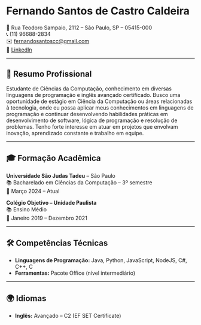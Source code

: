 # Fernando Santos de Castro Caldeira

📍 Rua Teodoro Sampaio, 2112 – São Paulo, SP – 05415-000  
📞 (11) 96688-2834  
✉️ fernandosantoscc@gmail.com  
🔗 [LinkedIn](https://www.linkedin.com/in/fernando-caldeira-920a8a301/)

---

## 🎯 Resumo Profissional

Estudante de Ciências da Computação, conhecimento em diversas linguagens de programação e inglês avançado certificado. Busco uma oportunidade de estágio em Ciência da Computação ou áreas relacionadas à tecnologia, onde eu possa aplicar meus conhecimentos em linguagens de programação e continuar desenvolvendo habilidades práticas em desenvolvimento de software, lógica de programação e resolução de problemas. Tenho forte interesse em atuar em projetos que envolvam inovação, aprendizado constante e trabalho em equipe.

---

## 🎓 Formação Acadêmica

**Universidade São Judas Tadeu** – São Paulo  
📚 Bacharelado em Ciências da Computação – 3º semestre  
📅 Março 2024 – Atual

**Colégio Objetivo – Unidade Paulista**  
📚 Ensino Médio  
📅 Janeiro 2019 – Dezembro 2021

---

## 🛠️ Competências Técnicas

- **Linguagens de Programação:** Java, Python, JavaScript, NodeJS, C#, C++, C  
- **Ferramentas:** Pacote Office (nível intermediário)

---

## 🌍 Idiomas

- **Inglês:** Avançado – C2 (EF SET Certificate)



